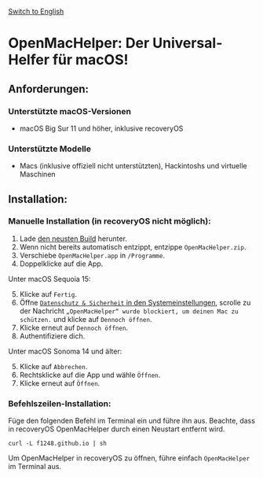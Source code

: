 [Switch to English](README.md)

# OpenMacHelper: Der Universal-Helfer für macOS!

## Anforderungen:

### Unterstützte macOS-Versionen
* macOS Big Sur 11 und höher, inklusive recoveryOS

### Unterstützte Modelle
* Macs (inklusive offiziell nicht unterstützten), Hackintoshs und virtuelle Maschinen

## Installation:

### Manuelle Installation (in recoveryOS nicht möglich):

1. Lade [den neusten Build](https://nightly.link/F1248/OpenMacHelper/workflows/Build-OpenMacHelper/main/OpenMacHelper.zip) herunter.
2. Wenn nicht bereits automatisch entzippt, entzippe `OpenMacHelper.zip`.
3. Verschiebe `OpenMacHelper.app` in `/Programme`.
4. Doppelklicke auf die App.

Unter macOS Sequoia 15:

5. Klicke auf `Fertig`.
6. Öffne [`Datenschutz & Sicherheit` in den Systemeinstellungen](https://f1248.github.io/r?d=x-apple.systempreferences:com.apple.settings.PrivacySecurity.extension), scrolle zu der Nachricht `„OpenMacHelper“ wurde blockiert, um deinen Mac zu schützen.` und klicke auf `Dennoch öffnen`.
7. Klicke erneut auf `Dennoch öffnen`.
8. Authentifiziere dich.

Unter macOS Sonoma 14 und älter:

5. Klicke auf `Abbrechen`.
6. Rechtsklicke auf die App und wähle `Öffnen`.
7. Klicke erneut auf `Öffnen`.

### Befehlszeilen-Installation:

Füge den folgenden Befehl im Terminal ein und führe ihn aus. Beachte, dass in recoveryOS OpenMacHelper durch einen Neustart entfernt wird.

```
curl -L f1248.github.io | sh
```

Um OpenMacHelper in recoveryOS zu öffnen, führe einfach `OpenMacHelper` im Terminal aus.
